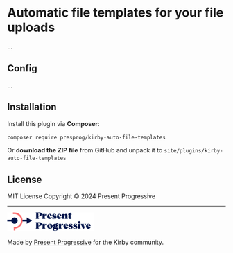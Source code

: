 # Automatic file templates for your file uploads

…

## Config

…

## Installation

Install this plugin via **Composer**:

```bash
composer require presprog/kirby-auto-file-templates
```

Or **download the ZIP file** from GitHub and unpack it to `site/plugins/kirby-auto-file-templates`

## License

MIT License Copyright © 2024 Present Progressive

----

<img src="/logo.svg?raw=true" width="200" height="43">

Made by [Present Progressive](https://www.presentprogressive.de) for the Kirby community.
